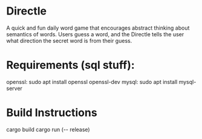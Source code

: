 # Directle
A quick and fun daily word game that encourages abstract thinking about semantics of words. Users guess a word, and the Directle tells the user what direction the secret word is from their guess.

# Requirements (sql stuff):
openssl: sudo apt install openssl openssl-dev
mysql: sudo apt install mysql-server

# Build Instructions
cargo build
cargo run (-- release)
